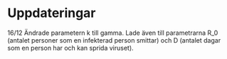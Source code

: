 # Uppdateringar

16/12
Ändrade parametern k till gamma. Lade även till parametrarna R_0 (antalet personer som en infekterad person smittar) och D (antalet dagar som en person har och kan sprida viruset).

